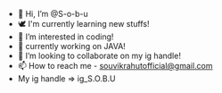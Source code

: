 - 👋 Hi, I’m @S-o-b-u
- 🕊️ I'm currently learning new stuffs!
- 👀 I’m interested in coding!
- 🌱 currently working on JAVA!
- 💞️ I’m looking to collaborate on my ig handle!
- 📫 How to reach me - souvikrahutofficial@gmail.com
- My ig handle => ig_S.O.B.U
<!---
S-o-b-u/S-o-b-u is a ✨ special ✨ repository because its `README.md` (this file) appears on your GitHub profile.
You can click the Preview link to take a look at your changes.
--->
